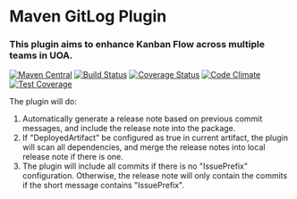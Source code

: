 Maven GitLog Plugin
===================
### This plugin aims to enhance Kanban Flow across multiple teams in UOA.

[![Maven Central](https://maven-badges.herokuapp.com/maven-central/nz.ac.auckland.groupapps.maven/maven-gitlog-plugin/badge.svg)](https://maven-badges.herokuapp.com/maven-central/nz.ac.auckland.groupapps.maven/maven-gitlog-plugin) [![Build Status](https://travis-ci.org/uoa-group-applications/maven-gitlog-plugin.svg?branch=master)](https://travis-ci.org/uoa-group-applications/maven-gitlog-plugin)
[![Coverage Status](https://coveralls.io/repos/uoa-group-applications/maven-gitlog-plugin/badge.png)](https://coveralls.io/r/uoa-group-applications/maven-gitlog-plugin)
[![Code Climate](https://codeclimate.com/github/uoa-group-applications/maven-gitlog-plugin/badges/gpa.svg)](https://codeclimate.com/github/uoa-group-applications/maven-gitlog-plugin)
[![Test Coverage](https://codeclimate.com/github/uoa-group-applications/maven-gitlog-plugin/badges/coverage.svg)](https://codeclimate.com/github/uoa-group-applications/maven-gitlog-plugin)



The plugin will do:
<ol>
<li>Automatically generate a release note based on previous commit messages, and include the release note into the package.</li>
<li>If "DeployedArtifact" be configured as true in current artifact, the plugin will scan all dependencies, and merge the release notes into local release note if there is one.</li>
<li>The plugin will include all commits if there is no "IssuePrefix" configuration. Otherwise, the release note will only contain the commits if the short message contains "IssuePrefix".</li>
</ol>

